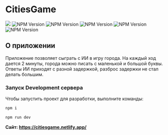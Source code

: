 # CitiesGame

![](https://img.shields.io/npm/v/react?label=React&style=flat-square) 
![NPM Version](https://img.shields.io/npm/v/%40reduxjs%2Ftoolkit?label=%40reduxjs%2Ftoolkit)
![NPM Version](https://img.shields.io/npm/v/react-redux?label=react-redux)
![NPM Version](https://img.shields.io/npm/v/eslint?label=eslint)
![NPM Version](https://img.shields.io/npm/v/next)
![NPM Version](https://img.shields.io/npm/v/tailwindcss?label=tailwindcss)

## О приложении

Приложение позволяет сыграть с ИИ в игру города. 
На каждый ход дается 2 минуты, города можно писать с маленькой и большой буквы.
Ответы ИИ приходят с разной задержкой, разброс задержки не стал делать большим.

### Запуск Development сервера
Чтобы запустить проект для разработки, выполните команды:
```sh
npm i
```
```sh
npm run dev
```

**Сайт: https://citiesgame.netlify.app/**
